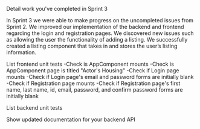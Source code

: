 Detail work you've completed in Sprint 3

In Sprint 3 we were able to make progress on the uncompleted issues from Sprint 2. We improved our implementation of the backend and frontend regarding the login and registration pages. We discovered new issues such as allowing the user the functionality of adding a listing. We successfully created a listing component that takes in and stores the user’s listing information.


List frontend unit tests
-Check is AppComponent mounts
-Check is AppComponent page is titled "Actor's Housing"
-Check if Login page mounts
-Check if Login page's email and password forms are initially blank
-Check if Registration page mounts
-Check if Registration page's first name, last name, id, email, password, and confirm password forms are initially blank


List backend unit tests


Show updated documentation for your backend API 
